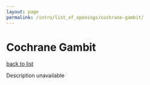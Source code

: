 ```yaml
---
layout: page
permalink: /intro/list_of_openings/cochrane-gambit/
---
```


# Cochrane Gambit

[back to list](../../intro/list_of_openings)

Description unavailable